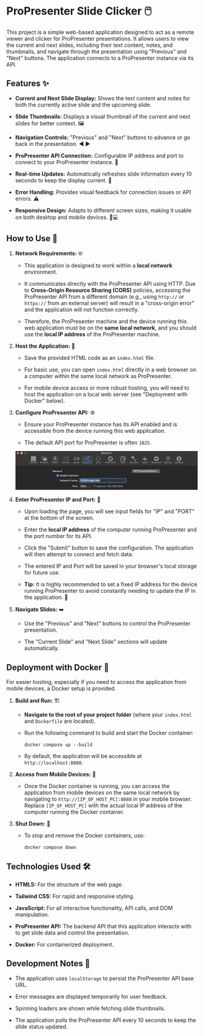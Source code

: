 # ProPresenter Slide Clicker 🖱️

This project is a simple web-based application designed to act as a remote viewer and clicker for ProPresenter presentations. It allows users to view the current and next slides, including their text content, notes, and thumbnails, and navigate through the presentation using "Previous" and "Next" buttons. The application connects to a ProPresenter instance via its API.

## Features ✨

-   **Current and Next Slide Display:**  Shows the text content and notes for both the currently active slide and the upcoming slide.
    
-   **Slide Thumbnails:**  Displays a visual thumbnail of the current and next slides for better context. 🖼️
    
-   **Navigation Controls:**  "Previous" and "Next" buttons to advance or go back in the presentation. ◀️ ▶️
    
-   **ProPresenter API Connection:**  Configurable IP address and port to connect to your ProPresenter instance. 🔌
    
-   **Real-time Updates:**  Automatically refreshes slide information every 10 seconds to keep the display current. 🔄
    
-   **Error Handling:**  Provides visual feedback for connection issues or API errors. ⚠️
    
-   **Responsive Design:**  Adapts to different screen sizes, making it usable on both desktop and mobile devices. 📱💻
    

## How to Use 🚀

1.  **Network Requirements:**  🌐
    
    -   This application is designed to work within a  **local network**  environment.
        
    -   It communicates directly with the ProPresenter API using HTTP. Due to  **Cross-Origin Resource Sharing (CORS)**  policies, accessing the ProPresenter API from a different domain (e.g., using  `http://`  or  `https://`  from an external server) will result in a "cross-origin error" and the application will not function correctly.
        
    -   Therefore, the ProPresenter machine and the device running this web application must be on the  **same local network**, and you should use the  **local IP address**  of the ProPresenter machine.
        
2.  **Host the Application:**  📁
    
    -   Save the provided HTML code as an  `index.html`  file.
        
    -   For basic use, you can open  `index.html`  directly in a web browser on a computer within the same local network as ProPresenter.
        
    -   For mobile device access or more robust hosting, you will need to host the application on a local web server (see "Deployment with Docker" below).
        
3.  **Configure ProPresenter API:**  ⚙️
    
    -   Ensure your ProPresenter instance has its API enabled and is accessible from the device running this web application.
        
    -   The default API port for ProPresenter is often  `1025`.
        
    ![image](./propresenter-network.jpg)
4.  **Enter ProPresenter IP and Port:**  🔢
    
    -   Upon loading the page, you will see input fields for "IP" and "PORT" at the bottom of the screen.
        
    -   Enter the  **local IP address**  of the computer running ProPresenter and the port number for its API.
        
    -   Click the "Submit" button to save the configuration. The application will then attempt to connect and fetch data.
        
    -   The entered IP and Port will be saved in your browser's local storage for future use.
        
    -   **Tip:**  It is highly recommended to set a fixed IP address for the device running ProPresenter to avoid constantly needing to update the IP in the application. 📌
        
5.  **Navigate Slides:**  ➡️
    
    -   Use the "Previous" and "Next" buttons to control the ProPresenter presentation.
        
    -   The "Current Slide" and "Next Slide" sections will update automatically.
        

## Deployment with Docker 🐳

For easier hosting, especially if you need to access the application from mobile devices, a Docker setup is provided.

1.  **Build and Run:**  🏗️
    
    -   **Navigate to the root of your project folder**  (where your  `index.html`  and  `Dockerfile`  are located).
        
    -   Run the following command to build and start the Docker container:
        
        ```
        docker compose up --build
        
        ```
        
    -   By default, the application will be accessible at  `http://localhost:8080`.
        
2.  **Access from Mobile Devices:**  📲
    
    -   Once the Docker container is running, you can access the application from mobile devices on the same local network by navigating to  `http://[IP_OF_HOST_PC]:8080`  in your mobile browser. Replace  `[IP_OF_HOST_PC]`  with the actual local IP address of the computer running the Docker container.
        
3.  **Shut Down:**  🛑
    
    -   To stop and remove the Docker containers, use:
        
        ```
        docker compose down
        
        ```
        

## Technologies Used 🛠️

-   **HTML5:**  For the structure of the web page.
    
-   **Tailwind CSS:**  For rapid and responsive styling.
    
-   **JavaScript:**  For all interactive functionality, API calls, and DOM manipulation.
    
-   **ProPresenter API:**  The backend API that this application interacts with to get slide data and control the presentation.
    
-   **Docker:**  For containerized deployment.
    

## Development Notes 📝

-   The application uses  `localStorage`  to persist the ProPresenter API base URL.
    
-   Error messages are displayed temporarily for user feedback.
    
-   Spinning loaders are shown while fetching slide thumbnails.
    
-   The application polls the ProPresenter API every 10 seconds to keep the slide status updated.